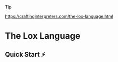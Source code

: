 > [!TIP]
> https://craftinginterpreters.com/the-lox-language.html

# The Lox Language

## Quick Start ⚡️

```sh

```
